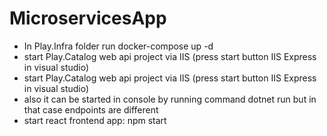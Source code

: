 # MicroservicesApp

- In Play.Infra folder run docker-compose up -d
- start Play.Catalog web api project via IIS (press start button IIS Express in visual studio)
- start Play.Catalog web api project via IIS (press start button IIS Express in visual studio)
- also it can be started in console by running command dotnet run but in that case endpoints are different
- start react frontend app: npm start

